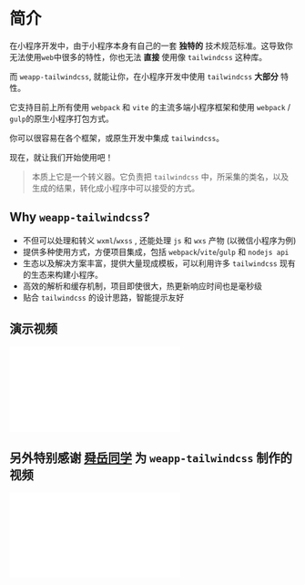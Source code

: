 # 简介

<!-- :::tip
自从 `2.3.3` 版本开始，我发布了一个额外的包叫 [`weapp-tailwindcss`](https://www.npmjs.com/package/weapp-tailwindcss),它和 [`weapp-tailwindcss-webpack-plugin`](https://www.npmjs.com/package/weapp-tailwindcss-webpack-plugin) 代码版本完全一致，且保持发布版本的同步。以后可以都去安装那个包(当然安装现在这个包也行)。为什么要这么做的原因，主要是因为 `weapp-tailwindcss-webpack-plugin` 这个名字，已经不适合现在这种，多插件并存的状态了，为了以后的发展改个名字。
::: -->

在小程序开发中，由于小程序本身有自己的一套 **独特的** 技术规范标准。这导致你无法使用`web`中很多的特性，你也无法 **直接** 使用像 `tailwindcss` 这种库。

而 `weapp-tailwindcss`, 就能让你，在小程序开发中使用 `tailwindcss` **大部分** 特性。

它支持目前上所有使用 `webpack` 和 `vite` 的主流多端小程序框架和使用 `webpack` / `gulp`的原生小程序打包方式。

你可以很容易在各个框架，或原生开发中集成 `tailwindcss`。

现在，就让我们开始使用吧！

> 本质上它是一个转义器。它负责把 `tailwindcss` 中，所采集的类名，以及生成的结果，转化成小程序中可以接受的方式。

## Why `weapp-tailwindcss`?

- 不但可以处理和转义 `wxml`/`wxss` , 还能处理 `js` 和 `wxs` 产物 (以微信小程序为例)
- 提供多种使用方式，方便项目集成，包括 `webpack`/`vite`/`gulp` 和 `nodejs api`
- 生态以及解决方案丰富，提供大量现成模板，可以利用许多 `tailwindcss` 现有的生态来构建小程序。
- 高效的解析和缓存机制，项目即使很大，热更新响应时间也是毫秒级
- 贴合 `tailwindcss` 的设计思路，智能提示友好

## 演示视频

<iframe src="//player.bilibili.com/player.html?aid=835925684&bvid=BV1fg4y1D7xx&cid=1398844948&p=1&autoplay=0" scrolling="no" border="0" frameborder="no" framespacing="0" allowfullscreen="true"> </iframe>

## 另外特别感谢 [舜岳同学](https://space.bilibili.com/475498258) 为 `weapp-tailwindcss` 制作的视频

<iframe src="//player.bilibili.com/player.html?aid=1850100366&bvid=BV1kp421Z7HL&cid=1428939742&p=1&autoplay=0" scrolling="no" border="0" frameborder="no" framespacing="0" allowfullscreen="true"> </iframe>
